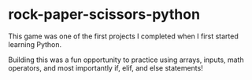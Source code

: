 # rock-paper-scissors-python

This game was one of the first projects I completed when I first started learning Python. 

Building this was a fun opportunity to practice using arrays, inputs, math operators, and most importantly if, elif, and else statements!
